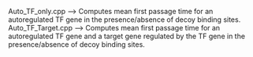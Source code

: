 Auto_TF_only.cpp --> Computes mean first passage time for an autoregulated TF gene in the presence/absence of decoy binding sites.
Auto_TF_Target.cpp --> Computes mean first passage time for an autoregulated TF gene and a target gene regulated by the TF gene
in the presence/absence of decoy binding sites. 
